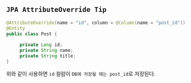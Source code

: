## `JPA AttributeOverride Tip`

```java
@AttributeOverride(name = "id", column = @Column(name = "post_id"))
@Entity
public class Post {
   
     private Long id;
     private String name;
     private String title;
}
```

위와 같이 사용하면 `id` 컬럼이 `DB에 저장될 때는 post_id`로 저장된다.